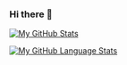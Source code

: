 ### Hi there 👋

<!--
**lessmore92/lessmore92** is a ✨ _special_ ✨ repository because its `README.md` (this file) appears on your GitHub profile.

Here are some ideas to get you started:

- 🔭 I’m currently working on ...
- 🌱 I’m currently learning ...
- 👯 I’m looking to collaborate on ...
- 🤔 I’m looking for help with ...
- 💬 Ask me about ...
- 📫 How to reach me: ...
- 😄 Pronouns: ...
- ⚡ Fun fact: ...
-->

[![My GitHub Stats](https://github-readme-stats.vercel.app/api/?username=lessmore92&count_private=true&theme=tokyonight&show_icons=true)]()

[![My GitHub Language Stats](https://github-readme-stats.vercel.app/api/top-langs/?username=lessmore92&langs_count=5&theme=tokyonight)]()
